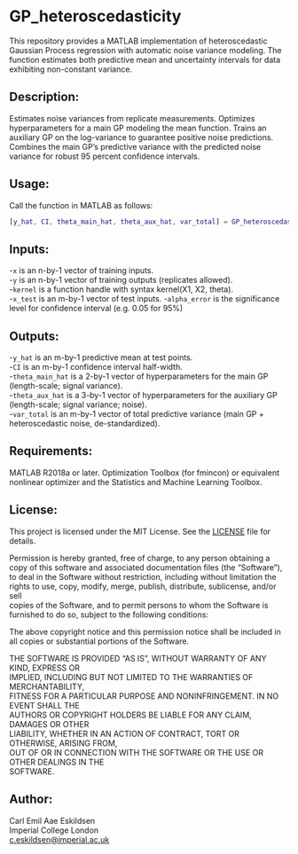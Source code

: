 # GP_heteroscedasticity

This repository provides a MATLAB implementation of heteroscedastic Gaussian Process regression with automatic noise variance modeling. The function estimates both predictive mean and uncertainty intervals for data exhibiting non-constant variance.

## Description: 
Estimates noise variances from replicate measurements. Optimizes hyperparameters for a main GP modeling the mean function. Trains an auxiliary GP on the log-variance to guarantee positive noise predictions. Combines the main GP’s predictive variance with the predicted noise variance for robust 95 percent confidence intervals.

## Usage: 
Call the function in MATLAB as follows: 
```matlab
[y_hat, CI, theta_main_hat, theta_aux_hat, var_total] = GP_heteroscedasticity(x, y, kernel, x_test, alpha_error)
```

## Inputs: 
-`x` is an n-by-1 vector of training inputs.  
-`y` is an n-by-1 vector of training outputs (replicates allowed).  
-`kernel` is a function handle with syntax kernel(X1, X2, theta).  
-`x_test` is an m-by-1 vector of test inputs.
-`alpha_error` is the significance level for confidence interval (e.g. 0.05 for 95%)

## Outputs: 
-`y_hat` is an m-by-1 predictive mean at test points.  
-`CI` is an m-by-1 confidence interval half-width.  
-`theta_main_hat` is a 2-by-1 vector of hyperparameters for the main GP (length-scale; signal variance).  
-`theta_aux_hat` is a 3-by-1 vector of hyperparameters for the auxiliary GP (length-scale; signal variance; noise).  
-`var_total` is an m-by-1 vector of total predictive variance (main GP + heteroscedastic noise, de-standardized).   

## Requirements: 
MATLAB R2018a or later. Optimization Toolbox (for fmincon) or equivalent nonlinear optimizer and the Statistics and Machine Learning Toolbox.

## License: 
This project is licensed under the MIT License. See the [LICENSE](LICENSE) file for details.

Permission is hereby granted, free of charge, to any person obtaining a copy
of this software and associated documentation files (the “Software”), to deal
in the Software without restriction, including without limitation the rights
to use, copy, modify, merge, publish, distribute, sublicense, and/or sell   
copies of the Software, and to permit persons to whom the Software is        
furnished to do so, subject to the following conditions:                     

The above copyright notice and this permission notice shall be included in   
all copies or substantial portions of the Software.                            

THE SOFTWARE IS PROVIDED “AS IS”, WITHOUT WARRANTY OF ANY KIND, EXPRESS OR   
IMPLIED, INCLUDING BUT NOT LIMITED TO THE WARRANTIES OF MERCHANTABILITY,     
FITNESS FOR A PARTICULAR PURPOSE AND NONINFRINGEMENT. IN NO EVENT SHALL THE  
AUTHORS OR COPYRIGHT HOLDERS BE LIABLE FOR ANY CLAIM, DAMAGES OR OTHER       
LIABILITY, WHETHER IN AN ACTION OF CONTRACT, TORT OR OTHERWISE, ARISING FROM,  
OUT OF OR IN CONNECTION WITH THE SOFTWARE OR THE USE OR OTHER DEALINGS IN THE  
SOFTWARE.

## Author:
Carl Emil Aae Eskildsen  
Imperial College London  
c.eskildsen@imperial.ac.uk
